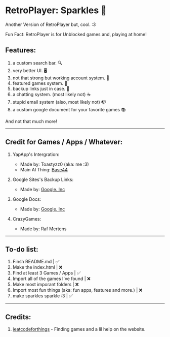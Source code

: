 # RetroPlayer: Sparkles 💫
Another Version of RetroPlayer but, cool. :3

Fun Fact: RetroPlayer is for Unblocked games and, playing at home!

## Features:

1. a custom search bar. 🔍
2. very better UI. 🖥️
3. not that strong but working account system. 🥸
4. featured games system. 📌
5. backup links just in case. 🔗
6. a chatting system. (most likely not) ☕
7. stupid email system (also, most likely not) 📭
8. a custom google document for your favorite games 📚

And not that much more!

<hr>

## Credit for Games / Apps / Whatever:
1. YapApp's Intergration: 
    * Made by: Toastyzz0 (aka: me :3)
    * Main AI Thing: [Base44](https://base44.com)

2. Google Sites's Backup Links:
    * Made by: [Google. Inc](https://google.com)

3. Google Docs:
    * Made by: [Google. Inc](https://google.com)

4. CrazyGames:
    * Made by: Raf Mertens

<hr>

## To-do list:
1. Finsh README.md | ✅
2. Make the index.html | ❌
3. Find at least 3 Games / Apps | ✅
4. Import all of the games I've found | ❌
5. Make most imporant folders | ❌
6. Import most fun things (aka: fun apps, features and more.) | ❌
7. make sparkles sparkle :3 | ✅

<hr>

## Credits:
1. [ieatcodeforthings](https://github.com/ieatcodeforthings) - Finding games and a lil help on the website.
